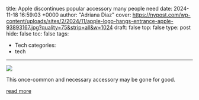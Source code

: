 title: Apple discontinues popular accessory many people need
date: 2024-11-18 16:59:03 +0000
author: "Adriana Diaz"
cover: https://nypost.com/wp-content/uploads/sites/2/2024/11/apple-logo-hangs-entrance-apple-93893167.jpg?quality=75&strip=all&w=1024
draft: false
top: false
type: post
hide: false
toc: false
tags:
  - Tech
categories:
  - tech
---

![](https://nypost.com/wp-content/uploads/sites/2/2024/11/apple-logo-hangs-entrance-apple-93893167.jpg?quality=75&strip=all&w=1024)

This once-common and necessary accessory may be gone for good.

[read more](https://nypost.com/2024/11/18/tech/apple-discontinues-popular-accessory-many-people-need/)
